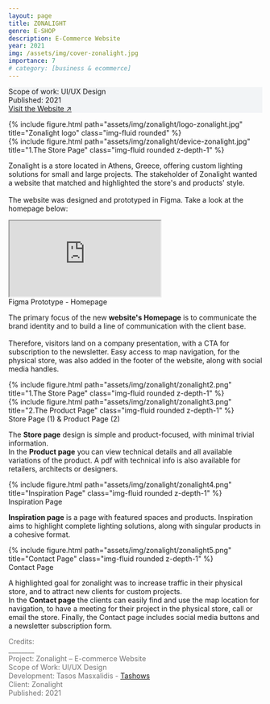 ```yaml
---
layout: page
title: ZONALIGHT
genre: E-SHOP
description: E-Commerce Website
year: 2021
img: /assets/img/cover-zonalight.jpg
importance: 7
# category: [business & ecommerce]
---
```


<div class="px-3 pt-3 pb-1 mb-3 rounded" style="background-color: rgba(43, 86, 127, .05);">
    <p>
    Scope of work: UI/UX Design<br>
    Published: 2021<br>
    <a href="https://www.zonalight.gr/en">Visit the Website ↗</a>
    </p>
 </div>

<div class="row">
    <div class="col-sm">
        {% include figure.html path="assets/img/zonalight/logo-zonalight.jpg" title="Zonalight logo" class="img-fluid rounded" %}
    </div>
</div>

<div class="row">
    <div class="col-sm my-1">
        {% include figure.html path="assets/img/zonalight/device-zonalight.jpg" title="1.The Store Page" class="img-fluid rounded z-depth-1" %}
    </div>
</div>

<div class="row text-md-center justify-content-center">
    <div class="col-lg-8">
        <p>Zonalight is a store located in Athens, Greece, offering custom lighting solutions for small and large projects.
        The stakeholder of Zonalight wanted a website that matched and highlighted the store's and products' style.<br><br>The website was designed and prototyped in Figma. Take a look at the homepage below:</p>
    </div>    
</div>

<!-- Homepage-Figma Prototype -->
<div class="mt-2 mb-3">
    <div class="videoWrapper">
    <!-- CSS tricks fluid-width-video -->
        <iframe src="https://www.figma.com/embed?embed_host=share&amp;url=https%3A%2F%2Fwww.figma.com%2Fproto%2FjtP42aODePuyjm50aXL1L4%2Fzonalight-eshop%3Fnode-id%3D293%253A1668%26scaling%3Dscale-down-width%26page-id%3D293%253A920%26starting-point-node-id%3D293%253A1668" allowfullscreen style="margin:0px row" class="embed-content rounded z-depth-1" frameborder="1" allowfullscreen>
    </iframe>
    </div>
</div>
<div class="caption">
    Figma Prototype - Homepage
</div>

<div class="row text-md-center justify-content-center">
    <div class="mb-3 col-lg-8">
        <p>The primary focus of the new <b>website's Homepage</b> is to communicate the brand identity and to build a line of communication with the client base. <br><br>Therefore, visitors land on a company presentation, with a CTA for subscription to the newsletter. Easy access to map navigation, for the physical store, was also added in the footer of the website, along with social media handles.</p>
    </div>    
</div>

<!-- Store Page & Product Page -->
<div class="row">
    <div class="col-sm my-1">
        {% include figure.html path="assets/img/zonalight/zonalight2.png" title="1.The Store Page" class="img-fluid rounded z-depth-1" %}
    </div>
</div>

<div class="row">
    <div class="col-sm my-1">
        {% include figure.html path="assets/img/zonalight/zonalight3.png" title="2.The Product Page" class="img-fluid rounded z-depth-1" %}
    </div>
</div>
<div class="caption">
    Store Page (1) & Product Page (2)
</div>

<div class="row text-md-center justify-content-center">
    <div class="mb-3 col-lg-8">
        <p>The <b>Store page</b> design is simple and product-focused, with minimal trivial information. <br>In the <b>Product page</b> you can view technical details and all available variations of the product. A pdf with technical info is also available for retailers, architects or designers.</p>
    </div>    
</div>

<!-- Inspiration Page -->
<div class="row">
    <div class="col-sm my-1">
        {% include figure.html path="assets/img/zonalight/zonalight4.png" title="Inspiration Page" class="img-fluid rounded z-depth-1" %}
    </div>
</div>
<div class="caption">
    Inspiration Page
</div>

<div class="row text-md-center justify-content-center">
    <div class="mb-3 col-lg-8">
        <p><b>Inspiration page</b> is a page with featured spaces and products. Inspiration aims to highlight complete lighting solutions, along with singular products in a cohesive format.</p>
    </div>    
</div>

<!-- Inspiration Page -->
<div class="row">
    <div class="col-sm my-1">
        {% include figure.html path="assets/img/zonalight/zonalight5.png" title="Contact Page" class="img-fluid rounded z-depth-1" %}
    </div>
</div>
<div class="caption">
    Contact Page
</div>

<div class="row text-md-center justify-content-center">
    <div class="mb-3 col-lg-8">
        <p>A highlighted goal for zonalight was to increase traffic in their physical store, and to attract new clients for custom projects. <br>In the <b>Contact page</b> the clients can easily find and use the map location for navigation, to have a meeting for their project in the physical store, call or email the store. Finally, the Contact page includes social media buttons and a newsletter subscription form.</p>
    </div>    
</div>

<div class="text-center">
    <p style="color: #737373; font-weight: 400;">Credits:<br>
    ________<br>
    Project: Zonalight – E-commerce Website<br>
    Scope of Work: UI/UX Design<br>
    Development: Tasos Masxalidis - <a href="https://www.tashows.com/">Tashows</a><br>
    Client: Zonalight<br>
    Published: 2021</p> 
</div>
